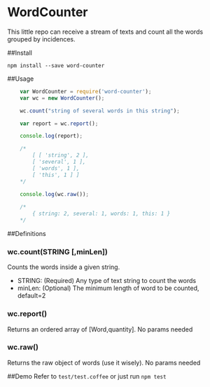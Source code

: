 WordCounter
===============

This little repo can receive a stream of texts and count all the words grouped by incidences.  

##Install

	npm install --save word-counter

##Usage

~~~~Javascript
	var WordCounter = require('word-counter');
	var wc = new WordCounter();

	wc.count("string of several words in this string");

	var report = wc.report();

	console.log(report);

	/*
		[ [ 'string', 2 ],
		[ 'several', 1 ],
		[ 'words', 1 ],
		[ 'this', 1 ] ]
	*/
	
	console.log(wc.raw());

	/*
		{ string: 2, several: 1, words: 1, this: 1 }
	*/
~~~~

##Definitions
### wc.count(STRING [,minLen])
Counts the words inside a given string.

- STRING: (Required) Any type of text string to count the words
- minLen: (Optional) The minimum length of word to be counted, default=2

### wc.report()
Returns an ordered array of [Word,quantity]. No params needed

### wc.raw()
Returns the raw object of words (use it wisely). No params needed

##Demo
Refer to ```test/test.coffee``` or just run ```npm test```
